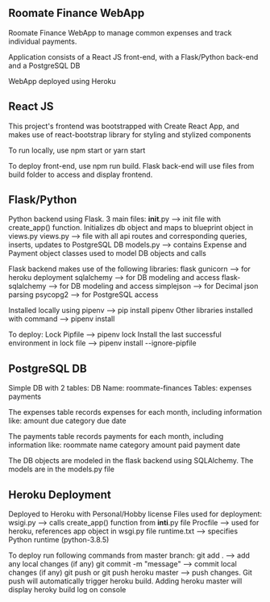 ## Roomate Finance WebApp 

Roomate Finance WebApp to manage common expenses and track individual payments.

Application consists of a React JS front-end, with a Flask/Python back-end and a PostgreSQL DB

WebApp deployed using Heroku

## React JS

This project's frontend was bootstrapped with Create React App, and makes use of react-bootstrap library for styling and stylized components

To run locally, use npm start or yarn start

To deploy front-end, use npm run build. Flask back-end will use files from build folder to access and display frontend.

## Flask/Python

Python backend using Flask. 3 main files:
    __init__.py --> init file with create_app() function. Initializes db object and maps to blueprint object in views.py
    views.py    --> file with all api routes and corresponding queries, inserts, updates to PostgreSQL DB
    models.py   --> contains Expense and Payment object classes used to model DB objects and calls

Flask backend makes use of the following libraries:
    flask
    gunicorn            --> for heroku deployment
    sqlalchemy          --> for DB modeling and access
    flask-sqlalchemy    --> for DB modeling and access
    simplejson          --> for Decimal json parsing
    psycopg2            --> for PostgreSQL access

Installed locally using pipenv --> pip install pipenv
Other libraries installed with command --> pipenv install <library-name>

To deploy:
    Lock Pipfile --> pipenv lock
    Install the last successful environment in lock file --> pipenv install --ignore-pipfile

## PostgreSQL DB

Simple DB with 2 tables:
    DB Name: roommate-finances
    Tables:
        expenses
        payments

The expenses table records expenses for each month, including information like:
    amount due
    category
    due date

The payments table records payments for each month, including information like:
    roommate name
    category
    amount paid
    payment date

The DB objects are modeled in the flask backend using SQLAlchemy. The models are in the models.py file

## Heroku Deployment

Deployed to Heroku with Personal/Hobby license
Files used for deployment:
    wsigi.py    --> calls create_app() function from __inti__.py file
    Procfile    --> used for heroku, references app object in wsgi.py file
    runtime.txt --> specifies Python runtime (python-3.8.5)

To deploy run following commands from master branch:
    git add .                           --> add any local changes (if any)
    git commit -m "message"             --> commit local changes (if any)
    git push or git push heroku master  --> push changes. Git push will automatically trigger heroku build. Adding heroku master will display heroky build log on console